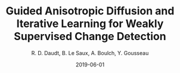---
title: 'Guided Anisotropic Diffusion and Iterative Learning for Weakly Supervised Change Detection'
collection: publications
permalink: /publications/2019-CVPR-EarthVision-change
excerpt: ''
date: 2019-06-01
venue: 'IEEE/CVF Conf. on Computer Vision and Pattern Recognition (CVPR/EarthVision 19)'
type: 'conference'
author : 'R. D. Daudt, B. Le Saux, A. Boulch, Y. Gousseau'
note: "Best Student Paper Award: 1st place"
teaser: publications/2019-CVPR-EarthVision-change.png
arxiv: https://arxiv.org/abs/1904.08208
pdf: https://openaccess.thecvf.com/content_CVPRW_2019/papers/EarthVision/Daudt_Guided_Anisotropic_Diffusion_and_Iterative_Learning_for_Weakly_Supervised_Change_CVPRW_2019_paper.pdf
bibtex: "@InProceedings{Daudt_2019_CVPR_Workshops, <br/>
author = {Caye Daudt, Rodrigo and Le Saux, Bertrand and Boulch, Alexandre and Gousseau, Yann}, <br/>
title = {Guided Anisotropic Diffusion and Iterative Learning for Weakly Supervised Change Detection}, <br/>
booktitle = {The IEEE Conference on Computer Vision and Pattern Recognition (CVPR) Workshops}, <br/>
month = {June}, <br/>
year = {2019} <br/>
}"
---